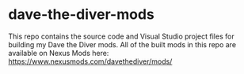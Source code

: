 # dave-the-diver-mods
This repo contains the source code and Visual Studio project files for building my Dave the Diver mods.  All of the built mods in this repo are available on Nexus Mods here: https://www.nexusmods.com/davethediver/mods/
